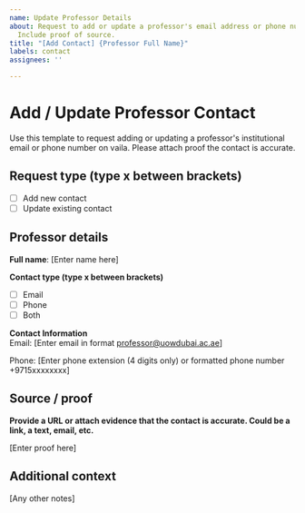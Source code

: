 ```yaml
---
name: Update Professor Details
about: Request to add or update a professor's email address or phone number on vaila.
  Include proof of source.
title: "[Add Contact] {Professor Full Name}"
labels: contact
assignees: ''

---
```


# Add / Update Professor Contact

Use this template to request adding or updating a professor's institutional email or phone number on vaila. Please attach proof the contact is accurate.

## Request type (type x between brackets)
- [ ] Add new contact
- [ ] Update existing contact

## Professor details
**Full name**: [Enter name here]

**Contact type  (type x between brackets)**  
- [ ] Email  
- [ ] Phone  
- [ ] Both

**Contact Information**  
Email: [Enter email in format professor@uowdubai.ac.ae]

Phone: [Enter phone extension (4 digits only) or formatted phone number +9715xxxxxxxx]

## Source / proof
**Provide a URL or attach evidence that the contact is accurate. Could be a link, a text, email, etc.**

[Enter proof here]

## Additional context
[Any other notes]
